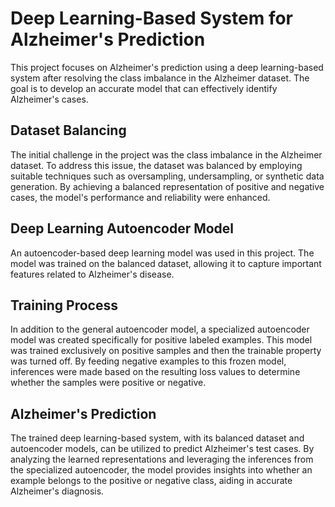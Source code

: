 # Deep Learning-Based System for Alzheimer's Prediction

This project focuses on Alzheimer's prediction using a deep learning-based 
system after resolving the class imbalance in the Alzheimer dataset. The 
goal is to develop an accurate model that can effectively identify Alzheimer's 
cases.

## Dataset Balancing
The initial challenge in the project was the class imbalance in the Alzheimer
dataset. To address this issue, the dataset was balanced by employing suitable 
techniques such as oversampling, undersampling, or synthetic data generation. 
By achieving a balanced representation of positive and negative cases, the 
model's performance and reliability were enhanced.

## Deep Learning Autoencoder Model
An autoencoder-based deep learning model was used in this project.  The model 
was trained on the balanced dataset, allowing it to capture important features
related to Alzheimer's disease.

## Training Process
In addition to the general autoencoder model, a specialized autoencoder 
model was created specifically for positive labeled examples. This model
was trained exclusively on positive samples and then the trainable property
was turned off. By feeding negative examples to this frozen model, 
inferences were made based on the resulting loss values to determine 
whether the samples were positive or negative.

## Alzheimer's Prediction
The trained deep learning-based system, with its balanced dataset and autoencoder
models, can be utilized to predict Alzheimer's test cases. By analyzing 
the learned representations and leveraging the inferences from the specialized 
autoencoder, the model provides insights into whether an example belongs
to the positive or negative class, aiding in accurate Alzheimer's diagnosis.